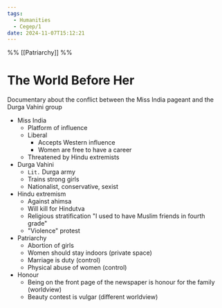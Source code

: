 ```yaml
---
tags:
  - Humanities
  - Cegep/1
date: 2024-11-07T15:12:21
---
```


%% [[Patriarchy]] %%

# The World Before Her

Documentary about the conflict between the Miss India pageant and the Durga Vahini group

- Miss India
	- Platform of influence
	- Liberal
		- Accepts Western influence
		- Women are free to have a career
	- Threatened by Hindu extremists
- Durga Vahini
	- `Lit.` Durga army
	- Trains strong girls
	- Nationalist, conservative, sexist
- Hindu extremism
	- Against ahimsa
	- Will kill for Hindutva
	- Religious stratification "I used to have Muslim friends in fourth grade"
	- "Violence" protest
- Patriarchy
	- Abortion of girls
	- Women should stay indoors (private space)
	- Marriage is duty (control)
	- Physical abuse of women (control)
- Honour
	- Being on the front page of the newspaper is honour for the family (worldview)
	- Beauty contest is vulgar (different worldview)
